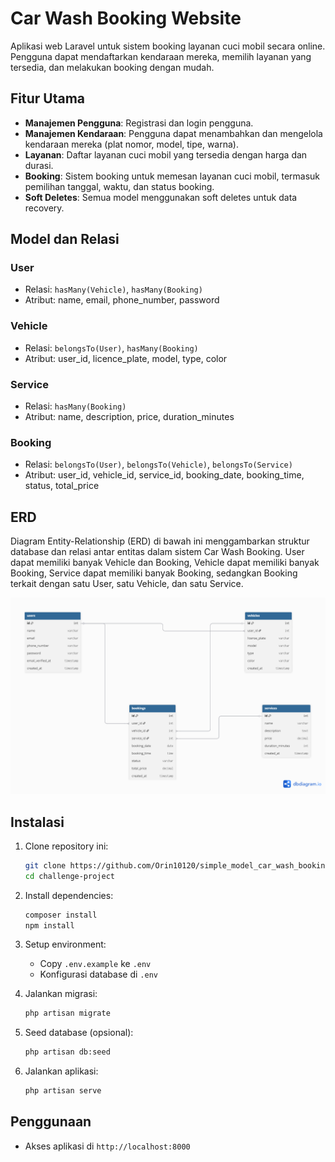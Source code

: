 # Car Wash Booking Website

Aplikasi web Laravel untuk sistem booking layanan cuci mobil secara online. Pengguna dapat mendaftarkan kendaraan mereka, memilih layanan yang tersedia, dan melakukan booking dengan mudah.

## Fitur Utama

- **Manajemen Pengguna**: Registrasi dan login pengguna.
- **Manajemen Kendaraan**: Pengguna dapat menambahkan dan mengelola kendaraan mereka (plat nomor, model, tipe, warna).
- **Layanan**: Daftar layanan cuci mobil yang tersedia dengan harga dan durasi.
- **Booking**: Sistem booking untuk memesan layanan cuci mobil, termasuk pemilihan tanggal, waktu, dan status booking.
- **Soft Deletes**: Semua model menggunakan soft deletes untuk data recovery.

## Model dan Relasi

### User
- Relasi: `hasMany(Vehicle)`, `hasMany(Booking)`
- Atribut: name, email, phone_number, password  

### Vehicle
- Relasi: `belongsTo(User)`, `hasMany(Booking)`
- Atribut: user_id, licence_plate, model, type, color

### Service
- Relasi: `hasMany(Booking)`
- Atribut: name, description, price, duration_minutes

### Booking
- Relasi: `belongsTo(User)`, `belongsTo(Vehicle)`, `belongsTo(Service)`
- Atribut: user_id, vehicle_id, service_id, booking_date, booking_time, status, total_price

## ERD

Diagram Entity-Relationship (ERD) di bawah ini menggambarkan struktur database dan relasi antar entitas dalam sistem Car Wash Booking. User dapat memiliki banyak Vehicle dan Booking, Vehicle dapat memiliki banyak Booking, Service dapat memiliki banyak Booking, sedangkan Booking terkait dengan satu User, satu Vehicle, dan satu Service.

![Entity-Relationship Diagram](public/ERD.png)

## Instalasi

1. Clone repository ini:
   ```bash
   git clone https://github.com/Orin10120/simple_model_car_wash_booking_website.git
   cd challenge-project
   ```

2. Install dependencies:
   ```bash
   composer install
   npm install
   ```

3. Setup environment:
   - Copy `.env.example` ke `.env`
   - Konfigurasi database di `.env`

4. Jalankan migrasi:
   ```bash
   php artisan migrate
   ```

5. Seed database (opsional):
   ```bash
   php artisan db:seed
   ```

6. Jalankan aplikasi:
   ```bash
   php artisan serve
   ```

## Penggunaan

- Akses aplikasi di `http://localhost:8000`


